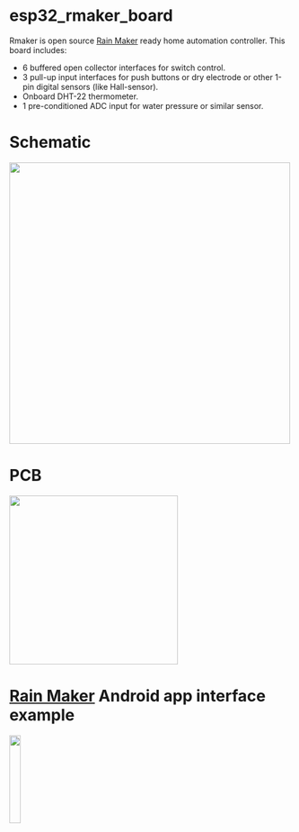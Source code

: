 # esp32_rmaker_board

Rmaker is open source [Rain Maker](https://rainmaker.espressif.com/) ready home automation controller. This board includes:

* 6 buffered open collector interfaces for switch control.
* 3 pull-up input interfaces for push buttons or dry electrode or other 1-pin digital sensors (like Hall-sensor).
* Onboard DHT-22 thermometer.
* 1 pre-conditioned ADC input for water pressure or similar sensor.

# Schematic
<img src="https://i.ibb.co/VJNwNN0/rmaker-schematic.png" width="500" />

# PCB
<img src="https://i.ibb.co/NC6wXGM/rmaker.png" width="300" />

# [Rain Maker](https://rainmaker.espressif.com/) Android app interface example
<img src="https://i.ibb.co/LdtL0CB/espressif-rainmaker.jpg" width="20%" height="20%" />


